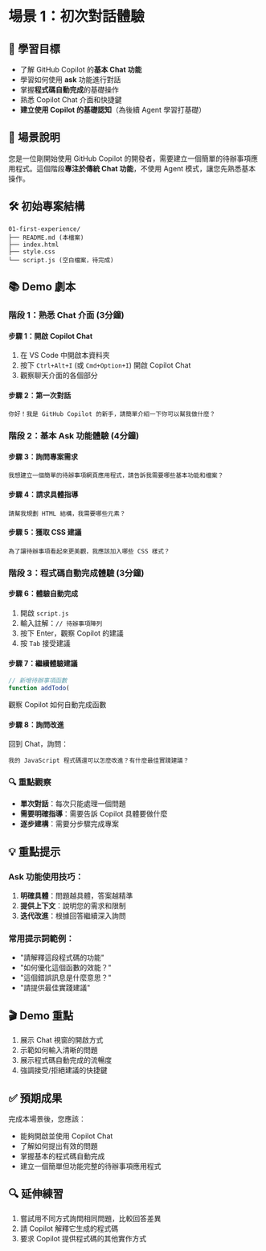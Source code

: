 # 場景 1：初次對話體驗

## 🎯 學習目標
- 了解 GitHub Copilot 的**基本 Chat 功能**
- 學習如何使用 **ask** 功能進行對話
- 掌握**程式碼自動完成**的基礎操作
- 熟悉 Copilot Chat 介面和快捷鍵
- **建立使用 Copilot 的基礎認知**（為後續 Agent 學習打基礎）

## 📝 場景說明
您是一位剛開始使用 GitHub Copilot 的開發者，需要建立一個簡單的待辦事項應用程式。這個階段**專注於傳統 Chat 功能**，不使用 Agent 模式，讓您先熟悉基本操作。

## 🛠️ 初始專案結構
```
01-first-experience/
├── README.md (本檔案)
├── index.html
├── style.css
└── script.js (空白檔案，待完成)
```

## 📚 Demo 劇本

### 階段 1：熟悉 Chat 介面 (3分鐘)

#### 步驟 1：開啟 Copilot Chat
1. 在 VS Code 中開啟本資料夾
2. 按下 `Ctrl+Alt+I` (或 `Cmd+Option+I`) 開啟 Copilot Chat
3. 觀察聊天介面的各個部分

#### 步驟 2：第一次對話
```
你好！我是 GitHub Copilot 的新手，請簡單介紹一下你可以幫我做什麼？
```

### 階段 2：基本 Ask 功能體驗 (4分鐘)

#### 步驟 3：詢問專案需求
```
我想建立一個簡單的待辦事項網頁應用程式，請告訴我需要哪些基本功能和檔案？
```

#### 步驟 4：請求具體指導
```
請幫我規劃 HTML 結構，我需要哪些元素？
```

#### 步驟 5：獲取 CSS 建議
```
為了讓待辦事項看起來更美觀，我應該加入哪些 CSS 樣式？
```

### 階段 3：程式碼自動完成體驗 (3分鐘)

#### 步驟 6：體驗自動完成
1. 開啟 `script.js`
2. 輸入註解：`// 待辦事項陣列`
3. 按下 Enter，觀察 Copilot 的建議
4. 按 `Tab` 接受建議

#### 步驟 7：繼續體驗建議
```javascript
// 新增待辦事項函數
function addTodo(
```
觀察 Copilot 如何自動完成函數

#### 步驟 8：詢問改進
回到 Chat，詢問：
```
我的 JavaScript 程式碼還可以怎麼改進？有什麼最佳實踐建議？
```

### 🔍 重點觀察
- **單次對話**：每次只能處理一個問題
- **需要明確指導**：需要告訴 Copilot 具體要做什麼
- **逐步建構**：需要分步驟完成專案

## 💡 重點提示

### Ask 功能使用技巧：
1. **明確具體**：問題越具體，答案越精準
2. **提供上下文**：說明您的需求和限制
3. **迭代改進**：根據回答繼續深入詢問

### 常用提示詞範例：
- "請解釋這段程式碼的功能"
- "如何優化這個函數的效能？"
- "這個錯誤訊息是什麼意思？"
- "請提供最佳實踐建議"

## 🎬 Demo 重點
1. 展示 Chat 視窗的開啟方式
2. 示範如何輸入清晰的問題
3. 展示程式碼自動完成的流暢度
4. 強調接受/拒絕建議的快捷鍵

## ✅ 預期成果
完成本場景後，您應該：
- 能夠開啟並使用 Copilot Chat
- 了解如何提出有效的問題
- 掌握基本的程式碼自動完成
- 建立一個簡單但功能完整的待辦事項應用程式

## 🔍 延伸練習
1. 嘗試用不同方式詢問相同問題，比較回答差異
2. 請 Copilot 解釋它生成的程式碼
3. 要求 Copilot 提供程式碼的其他實作方式